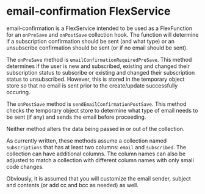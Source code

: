 # email-confirmation FlexService

email-confirmation is a FlexService intended to be used as a FlexFunction for an `onPreSave` and `onPostSave` collection hook. The function will determine if a subscription confirmation should be sent (and what type) or an unsubscribe confirmation should be sent (or if no email should be sent).

The `onPreSave` method is `emailConfirmationRequiredPreSave`. This method determines if the user is new and subscribed, existing and changed their subscription status to subscribe or existing and changed their subscription status to unsubscribed. However, this is stored in the temporary object store so that no email is sent prior to the create/update successfully occuring.

The `onPostSave` method is `sendEmailConfirmationPostSave`. This method checks the temporary object store to determine what type of email needs to be sent (if any) and sends the email before proceeding.

Neither method alters the data being passed in or out of the collection.

As currently written, these methods assume a collection named `subscriptions` that has at least two columns: `email` and `subscribed`. The collection can have additional columns. The column names can also be adjusted to match a collection with different column names with only small code changes.

Obviously, it is assumed that you will customize the email sender, subject and contents (or add cc and bcc as needed) as well.